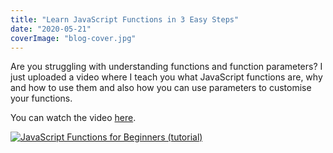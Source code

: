 ```yaml
---
title: "Learn JavaScript Functions in 3 Easy Steps"
date: "2020-05-21"
coverImage: "blog-cover.jpg"
---
```


Are you struggling with understanding functions and function parameters? I just uploaded a video where I teach you what JavaScript functions are, why and how to use them and also how you can use parameters to customise your functions.

You can watch the video [here](https://www.youtube.com/watch?v=YbXVnvRsmvs).

[![JavaScript Functions for Beginners (tutorial)](http://img.youtube.com/vi/YbXVnvRsmvs/0.jpg)](http://www.youtube.com/watch?v=YbXVnvRsmvs)
